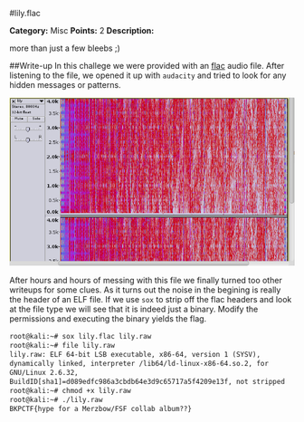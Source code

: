 #lily.flac

**Category:** Misc
**Points:** 2
**Description:**

more than just a few bleebs ;)

##Write-up
In this challege we were provided with an [flac](./lily.flac) audio file.  After listening to the file, we opened it up with ```audacity``` and tried to look for any hidden messages or patterns.

![Spectrogram](./Images/lily.png)

After hours and hours of messing with this file we finally turned too other writeups for some clues.  As it turns out the noise in the begining is really the header of an ELF file.  If we use ```sox``` to strip off the flac headers and look at the file type we will see that it is indeed just a binary.  Modify the permissions and executing the binary yields the flag.

```
root@kali:~# sox lily.flac lily.raw
root@kali:~# file lily.raw 
lily.raw: ELF 64-bit LSB executable, x86-64, version 1 (SYSV), dynamically linked, interpreter /lib64/ld-linux-x86-64.so.2, for GNU/Linux 2.6.32, BuildID[sha1]=d089edfc986a3cbdb64e3d9c65717a5f4209e13f, not stripped
root@kali:~# chmod +x lily.raw 
root@kali:~# ./lily.raw 
BKPCTF{hype for a Merzbow/FSF collab album??}
```
